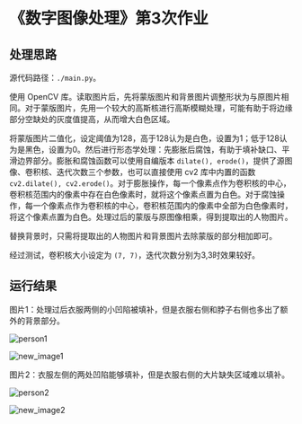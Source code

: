 # 《数字图像处理》第3次作业

## 处理思路

源代码路径：`./main.py`。

使用 OpenCV 库。读取图片后，先将蒙版图片和背景图片调整形状为与原图片相同。对于蒙版图片，先用一个较大的高斯核进行高斯模糊处理，可能有助于将边缘部分空缺处的灰度值提高，从而增大白色区域。

将蒙版图片二值化，设定阈值为128，高于128认为是白色，设置为1；低于128认为是黑色，设置为0。然后进行形态学处理：先膨胀后腐蚀，有助于填补缺口、平滑边界部分。膨胀和腐蚀函数可以使用自编版本 `dilate(), erode()`，提供了源图像、卷积核、迭代次数三个参数，也可以直接使用 cv2 库中内置的函数 `cv2.dilate(), cv2.erode()`。对于膨胀操作，每一个像素点作为卷积核的中心，卷积核范围内的像素中存在白色像素时，就将这个像素点置为白色。对于腐蚀操作，每一个像素点作为卷积核的中心，卷积核范围内的像素中全部为白色像素时，将这个像素点置为白色。处理过后的蒙版与原图像相乘，得到提取出的人物图片。

替换背景时，只需将提取出的人物图片和背景图片去除蒙版的部分相加即可。

经过测试，卷积核大小设定为 `(7, 7)`，迭代次数分别为3,3时效果较好。

## 运行结果

图片1：处理过后衣服两侧的小凹陷被填补，但是衣服右侧和脖子右侧也多出了额外的背景部分。

![person1](https://cdn.jsdelivr.net/gh/DerrickMarcus/picgo_image/images/person1.jpg)

![new_image1](https://cdn.jsdelivr.net/gh/DerrickMarcus/picgo_image/images/new_image1.jpg)

图片2：衣服左侧的两处凹陷能够填补，但是衣服右侧的大片缺失区域难以填补。

![person2](https://cdn.jsdelivr.net/gh/DerrickMarcus/picgo_image/images/person2.jpg)

![new_image2](https://cdn.jsdelivr.net/gh/DerrickMarcus/picgo_image/images/new_image2.jpg)
